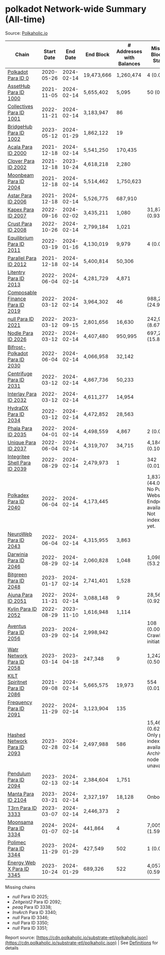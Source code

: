 # polkadot Network-wide Summary (All-time)

Source: [Polkaholic.io](https://polkaholic.io)


| Chain            | Start Date | End Date | End Block | # Addresses with Balances | Missing Blocks / Status |
| ---------------- | ---------- | ---------| --------- | ------------------------- | ----------------------- |
| [Polkadot Para ID 0](/polkadot/0-polkadot) | 2020-05-26 | 2024-02-14 | 19,473,666 |  1,260,474 | 4 (0.00%)  |
| [AssetHub Para ID 1000](/polkadot/1000-assethub) | 2021-11-05 | 2024-02-14 | 5,655,402 |  5,095 | 50 (0.00%)  |
| [Collectives Para ID 1001](/polkadot/1001-collectives) | 2022-11-21 | 2024-02-14 | 3,183,947 |  86 |    |
| [BridgeHub Para ID 1002](/polkadot/1002-bridgehub) | 2023-05-12 | 2024-01-29 | 1,862,122 |  19 |    |
| [Acala Para ID 2000](/polkadot/2000-acala) | 2021-12-18 | 2024-02-14 | 5,541,250 |  170,435 |    |
| [Clover Para ID 2002](/polkadot/2002-clover) | 2021-12-18 | 2023-10-24 | 4,618,218 |  2,280 |    |
| [Moonbeam Para ID 2004](/polkadot/2004-moonbeam) | 2021-12-18 | 2024-02-14 | 5,514,462 |  1,750,623 |    |
| [Astar Para ID 2006](/polkadot/2006-astar) | 2021-12-18 | 2024-02-14 | 5,526,775 |  687,910 |    |
| [Kapex Para ID 2007](/polkadot/2007-kapex) | 2022-09-16 | 2024-02-02 | 3,435,211 |  1,080 | 31,872 (0.93%)  |
| [Crust Para ID 2008](/polkadot/2008-crust) | 2022-10-26 | 2024-02-14 | 2,799,184 |  1,021 |    |
| [Equilibrium Para ID 2011](/polkadot/2011-equilibrium) | 2022-03-19 | 2024-01-16 | 4,130,019 |  9,979 | 4 (0.00%)  |
| [Parallel Para ID 2012](/polkadot/2012-parallel) | 2021-12-18 | 2024-02-14 | 5,400,814 |  50,306 |    |
| [Litentry Para ID 2013](/polkadot/2013-litentry) | 2022-06-04 | 2024-02-14 | 4,281,729 |  4,871 |    |
| [Composable Finance Para ID 2019](/polkadot/2019-composable) | 2022-03-12 | 2024-02-14 | 3,964,302 |  46 | 988,228 (24.93%)  |
| [null Para ID 2021](/polkadot/2021-efinity) | 2022-03-12 | 2023-09-15 | 2,801,656 |  16,630 | 242,949 (8.67%)  |
| [Nodle Para ID 2026](/polkadot/2026-nodle) | 2022-03-12 | 2024-02-14 | 4,407,480 |  950,995 | 697,249 (15.82%)  |
| [Bifrost-Polkadot Para ID 2030](/polkadot/2030-bifrost) | 2022-06-04 | 2024-02-14 | 4,066,958 |  32,142 |    |
| [Centrifuge Para ID 2031](/polkadot/2031-centrifuge) | 2022-03-12 | 2024-02-14 | 4,867,736 |  50,233 |    |
| [Interlay Para ID 2032](/polkadot/2032-interlay) | 2022-03-12 | 2024-02-14 | 4,611,277 |  14,954 |    |
| [HydraDX Para ID 2034](/polkadot/2034-hydradx) | 2022-03-12 | 2024-02-14 | 4,472,852 |  28,563 |    |
| [Phala Para ID 2035](/polkadot/2035-phala) | 2022-04-01 | 2024-02-14 | 4,498,559 |  4,867 | 2 (0.00%)  |
| [Unique Para ID 2037](/polkadot/2037-unique) | 2022-06-04 | 2024-02-14 | 4,319,707 |  34,715 | 4,184 (0.10%)  |
| [Integritee Shell Para ID 2039](/polkadot/2039-integritee) | 2022-08-29 | 2024-02-14 | 2,479,973 |  1 | 342 (0.01%)  |
| [Polkadex Para ID 2040](/polkadot/2040-polkadex) | 2022-06-04 | 2024-02-14 | 4,173,445 |   | 1,837,152 (44.02%) No Public Websocket Endpoint available: Not indexing yet. |
| [NeuroWeb Para ID 2043](/polkadot/2043-neuroweb) | 2022-06-04 | 2024-02-14 | 4,315,955 |  3,863 |    |
| [Darwinia Para ID 2046](/polkadot/2046-darwinia) | 2022-08-29 | 2024-02-14 | 2,060,828 |  1,048 | 1,098,047 (53.28%)  |
| [Bitgreen Para ID 2048](/polkadot/2048-bitgreen) | 2023-01-17 | 2024-02-14 | 2,741,401 |  1,528 |    |
| [Ajuna Para ID 2051](/polkadot/2051-ajuna) | 2022-11-21 | 2024-02-14 | 3,088,148 |  9 | 28,565 (0.92%)  |
| [Kylin Para ID 2052](/polkadot/2052-kylin) | 2022-08-29 | 2023-11-10 | 1,616,948 |  1,114 |    |
| [Aventus Para ID 2056](/polkadot/2056-aventus) | 2023-03-29 | 2024-02-14 | 2,998,942 |   | 108 (0.00%) Crawling initiated |
| [Watr Network Para ID 2058](/polkadot/2058-watr) | 2023-03-14 | 2023-04-18 | 247,348 |  9 | 1,242 (0.50%)  |
| [KILT Spiritnet Para ID 2086](/polkadot/2086-kilt) | 2021-09-08 | 2024-02-14 | 5,665,575 |  19,973 | 554 (0.01%)  |
| [Frequency Para ID 2091](/polkadot/2091-frequency) | 2022-11-29 | 2024-02-14 | 3,123,904 |  135 |    |
| [Hashed Network Para ID 2093](/polkadot/2093-hashed) | 2023-02-28 | 2024-02-14 | 2,497,988 |  586 | 15,464 (0.62%) Only partial index available: Archive node unavailable |
| [Pendulum Para ID 2094](/polkadot/2094-pendulum) | 2023-02-13 | 2024-02-14 | 2,384,604 |  1,751 |    |
| [Manta Para ID 2104](/polkadot/2104-manta) | 2023-03-21 | 2024-02-14 | 2,327,197 |  18,128 |   Onboarding |
| [T3rn Para ID 3333](/polkadot/3333-t3rn) | 2023-03-07 | 2024-02-14 | 2,446,373 |  2 |    |
| [Moonsama Para ID 3334](/polkadot/3334-moonsama) | 2024-01-07 | 2024-02-14 | 441,864 |  4 | 7,005 (1.59%)  |
| [Polimec Para ID 3344](/polkadot/3344-polimec) | 2023-11-29 | 2024-01-29 | 427,549 |  502 | 1 (0.00%)  |
| [Energy Web X Para ID 3345](/polkadot/3345-energywebx) | 2023-10-24 | 2024-01-29 | 689,326 |  522 | 4,057 (0.59%)  |

Missing chains


* *null* Para ID 2025; 
* *Zeitgeist2* Para ID 2092; 
* *peaq* Para ID 3338; 
* *InvArch* Para ID 3340; 
* *null* Para ID 3346; 
* *null* Para ID 3350; 
* *null* Para ID 3351; 

Report source: [https://cdn.polkaholic.io/substrate-etl/polkaholic.json](https://cdn.polkaholic.io/substrate-etl/polkaholic.json) | See [Definitions](/DEFINITIONS.md) for details
